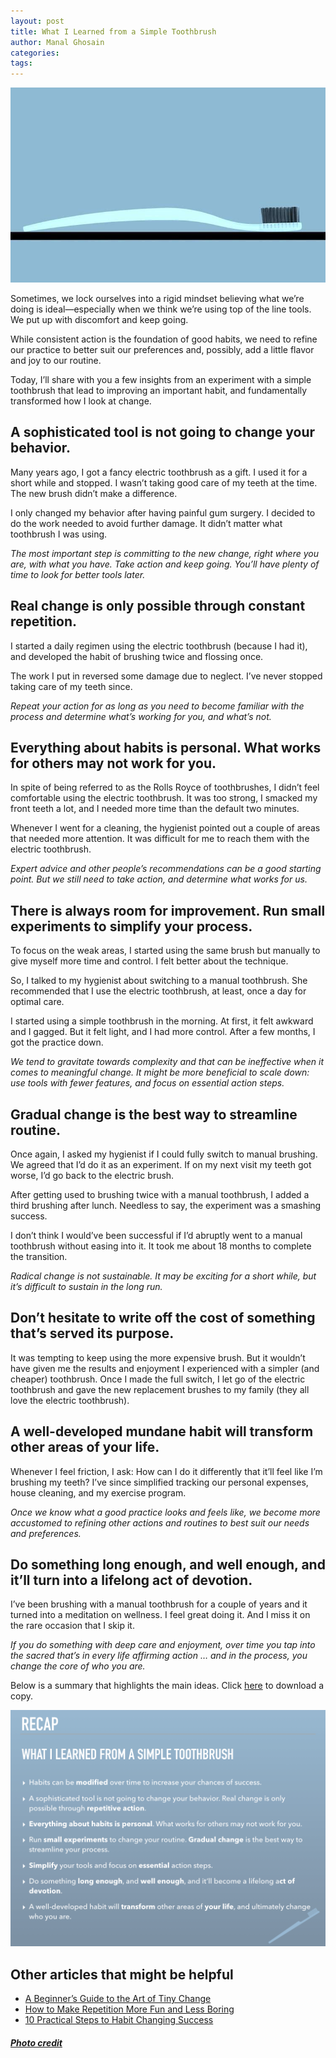 ```yaml
---
layout: post
title: What I Learned from a Simple Toothbrush
author: Manal Ghosain
categories:
tags:
---
```


![Toothbrush](/images/toothbrush.jpg)

Sometimes, we lock ourselves into a rigid mindset believing what we’re doing is ideal—especially when we think we’re using top of the line tools. We put up with discomfort and keep going.

While consistent action is the foundation of good habits, we need to refine our practice to better suit our preferences and, possibly, add a little flavor and joy to our routine.

Today, I’ll share with you a few insights from an experiment with a simple toothbrush that lead to improving an important habit, and fundamentally transformed how I look at change. 

## A sophisticated tool is not going to change your behavior.

Many years ago, I got a fancy electric toothbrush as a gift. I used it for a short while and stopped. I wasn’t taking good care of my teeth at the time. The new brush didn’t make a difference.

I only changed my behavior after having painful gum surgery. I decided to do the work needed to avoid further damage. It didn’t matter what toothbrush I was using.

*The most important step is committing to the new change, right where you are, with what you have. Take action and keep going. You’ll have plenty of time to look for better tools later.*

## Real change is only possible through constant repetition.

I started a daily regimen using the electric toothbrush (because I had it), and developed the habit of brushing twice and flossing once.

The work I put in reversed some damage due to neglect. I’ve never stopped taking care of my teeth since.

*Repeat your action for as long as you need to become familiar with the process and determine what’s working for you, and what’s not.*

## Everything about habits is personal. What works for others may not work for you.

In spite of being referred to as the Rolls Royce of toothbrushes, I didn’t feel comfortable using the electric toothbrush. It was too strong, I smacked my front teeth a lot, and I needed more time than the default two minutes. 

Whenever I went for a cleaning, the hygienist pointed out a couple of areas that needed more attention. It was difficult for me to reach them with the electric toothbrush.

*Expert advice and other people’s recommendations can be a good starting point. But we still need to take action, and determine what works for us.*

## There is always room for improvement. Run small experiments to simplify your process.

To focus on the weak areas, I started using the same brush but manually to give myself more time and control. I felt better about the technique.

So, I talked to my hygienist about switching to a manual toothbrush. She recommended that I use the electric toothbrush, at least, once a day for optimal care. 

I started using a simple toothbrush in the morning. At first, it felt awkward and I gagged. But it felt light, and I had more control. After a few months, I got the practice down.

*We tend to gravitate towards complexity and that can be ineffective when it comes to meaningful change. It might be more beneficial to scale down: use tools with fewer features, and focus on essential action steps.*

## Gradual change is the best way to streamline routine.

Once again, I asked my hygienist if I could fully switch to manual brushing. We agreed that I’d do it as an experiment. If on my next visit my teeth got worse, I’d go back to the electric brush.

After getting used to brushing twice with a manual toothbrush, I added a third brushing after lunch. Needless to say, the experiment was a smashing success.

I don’t think I would’ve been successful if I’d abruptly went to a manual toothbrush without easing into it. It took me about 18 months to complete the transition.

*Radical change is not sustainable. It may be exciting for a short while, but it’s difficult to sustain in the long run.*

## Don’t hesitate to write off the cost of something that’s served its purpose.

It was tempting to keep using the more expensive brush. But it wouldn’t have given me the results and enjoyment I experienced with a simpler (and cheaper) toothbrush. Once I made the full switch, I let go of the electric toothbrush and gave the new replacement brushes to my family (they all love the electric toothbrush).

## A well-developed mundane habit will transform other areas of your life. 

Whenever I feel friction, I ask: How can I do it differently that it’ll feel like I’m brushing my teeth? I’ve since simplified tracking our personal expenses, house cleaning, and my exercise program.

*Once we know what a good practice looks and feels like, we become more accustomed to refining other actions and routines to best suit our needs and preferences.*

## Do something long enough, and well enough, and it’ll turn into a lifelong act of devotion. 

I’ve been brushing with a manual toothbrush for a couple of years and it turned into a meditation on wellness. I feel great doing it. And I miss it on the rare occasion that I skip it.

*If you do something with deep care and enjoyment, over time you tap into the sacred that’s in every life affirming action … and in the process, you change the core of who you are.*

Below is a summary that highlights the main ideas. Click [here](/images/brush-i.pdf) to download a copy.

![Lessons from a toothbrush recap](/images/brush-i.png)

## Other articles that might be helpful

- [A Beginner’s Guide to the Art of Tiny Change](/tiny-change/)
- [How to Make Repetition More Fun and Less Boring](/make-repetition-more-fun/)
- [10 Practical Steps to Habit Changing Success](/10-practical-steps-to-habit-changing-success/)


##### [Photo credit](https://pixabay.com/photos/toothbrush-white-clean-brush-2127585/)